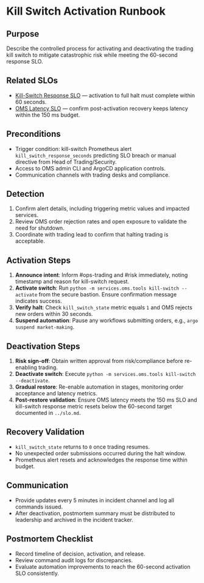 # Kill Switch Activation Runbook

## Purpose
Describe the controlled process for activating and deactivating the trading kill switch to mitigate catastrophic risk while meeting the 60-second response SLO.

## Related SLOs
- [Kill-Switch Response SLO](../slo.md#kill-switch-response) — activation to full halt must complete within 60 seconds.
- [OMS Latency SLO](../slo.md#oms-latency) — confirm post-activation recovery keeps latency within the 150 ms budget.

## Preconditions
- Trigger condition: kill-switch Prometheus alert `kill_switch_response_seconds` predicting SLO breach or manual directive from Head of Trading/Security.
- Access to OMS admin CLI and ArgoCD application controls.
- Communication channels with trading desks and compliance.

## Detection
1. Confirm alert details, including triggering metric values and impacted services.
2. Review OMS order rejection rates and open exposure to validate the need for shutdown.
3. Coordinate with trading lead to confirm that halting trading is acceptable.

## Activation Steps
1. **Announce intent**: Inform #ops-trading and #risk immediately, noting timestamp and reason for kill-switch request.
2. **Activate switch**: Run `python -m services.oms.tools kill-switch --activate` from the secure bastion. Ensure confirmation message indicates success.
3. **Verify halt**: Check `kill_switch_state` metric equals `1` and OMS rejects new orders within 30 seconds.
4. **Suspend automation**: Pause any workflows submitting orders, e.g., `argo suspend market-making`.

## Deactivation Steps
1. **Risk sign-off**: Obtain written approval from risk/compliance before re-enabling trading.
2. **Deactivate switch**: Execute `python -m services.oms.tools kill-switch --deactivate`.
3. **Gradual restore**: Re-enable automation in stages, monitoring order acceptance and latency metrics.
4. **Post-restore validation**: Ensure OMS latency meets the 150 ms SLO and kill-switch response metric resets below the 60-second target documented in `../slo.md`.

## Recovery Validation
- `kill_switch_state` returns to `0` once trading resumes.
- No unexpected order submissions occurred during the halt window.
- Prometheus alert resets and acknowledges the response time within budget.

## Communication
- Provide updates every 5 minutes in incident channel and log all commands issued.
- After deactivation, postmortem summary must be distributed to leadership and archived in the incident tracker.

## Postmortem Checklist
- Record timeline of decision, activation, and release.
- Review command audit logs for discrepancies.
- Evaluate automation improvements to reach the 60-second activation SLO consistently.

